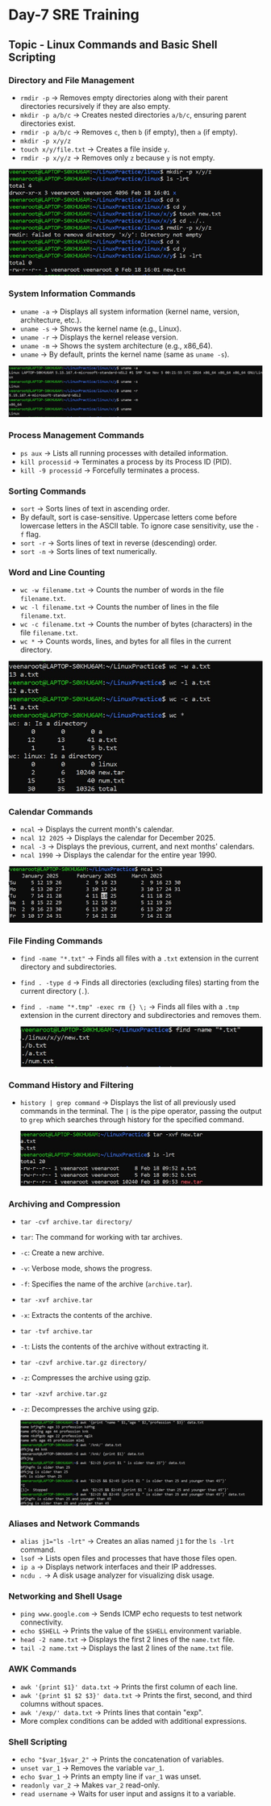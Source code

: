 # Day-7 SRE Training

## Topic - Linux Commands and Basic Shell Scripting

### Directory and File Management
- `rmdir -p` → Removes empty directories along with their parent directories recursively if they are also empty.
- `mkdir -p a/b/c` → Creates nested directories `a/b/c`, ensuring parent directories exist.
- `rmdir -p a/b/c` → Removes `c`, then `b` (if empty), then `a` (if empty).
- `mkdir -p x/y/z`
- `touch x/y/file.txt` → Creates a file inside `y`.
- `rmdir -p x/y/z` → Removes only `z` because `y` is not empty.

![Linux Commands](../images/day-07/screenshot2.jpg)

### System Information Commands
- `uname -a` → Displays all system information (kernel name, version, architecture, etc.).
- `uname -s` → Shows the kernel name (e.g., Linux).
- `uname -r` → Displays the kernel release version.
- `uname -m` → Shows the system architecture (e.g., x86_64).
- `uname` → By default, prints the kernel name (same as `uname -s`).

![Linux Commands](../images/day-07/screenshot3.jpg)

### Process Management Commands
- `ps aux` → Lists all running processes with detailed information.
- `kill processid` → Terminates a process by its Process ID (PID).
- `kill -9 processid` → Forcefully terminates a process.

### Sorting Commands
- `sort` → Sorts lines of text in ascending order.
- By default, sort is case-sensitive. Uppercase letters come before lowercase letters in the ASCII table. To ignore case sensitivity, use the `-f` flag.
- `sort -r` → Sorts lines of text in reverse (descending) order.
- `sort -n` → Sorts lines of text numerically.

### Word and Line Counting
- `wc -w filename.txt` → Counts the number of words in the file `filename.txt`.
- `wc -l filename.txt` → Counts the number of lines in the file `filename.txt`.
- `wc -c filename.txt` → Counts the number of bytes (characters) in the file `filename.txt`.
- `wc *` → Counts words, lines, and bytes for all files in the current directory.

![Linux Commands](../images/day-07/screenshot4.jpg)

### Calendar Commands
- `ncal` → Displays the current month's calendar.
- `ncal 12 2025` → Displays the calendar for December 2025.
- `ncal -3` → Displays the previous, current, and next months' calendars.
- `ncal 1990` → Displays the calendar for the entire year 1990.

![Linux Commands](../images/day-07/screenshot5.jpg)

### File Finding Commands
- `find -name "*.txt"` → Finds all files with a `.txt` extension in the current directory and subdirectories.
- `find . -type d` → Finds all directories (excluding files) starting from the current directory (`.`).
- `find . -name "*.tmp" -exec rm {} \;` → Finds all files with a `.tmp` extension in the current directory and subdirectories and removes them.

  ![Linux Commands](../images/day-07/screenshot6.jpg)

### Command History and Filtering
- `history | grep command` → Displays the list of all previously used commands in the terminal. The `|` is the pipe operator, passing the output to `grep` which searches through history for the specified command.

  ![Linux Commands](../images/day-07/screenshot7.jpg)

### Archiving and Compression
- `tar -cvf archive.tar directory/`
- `tar`: The command for working with tar archives.
- `-c`: Create a new archive.
- `-v`: Verbose mode, shows the progress.
- `-f`: Specifies the name of the archive (`archive.tar`).

- `tar -xvf archive.tar`
- `-x`: Extracts the contents of the archive.

- `tar -tvf archive.tar`
- `-t`: Lists the contents of the archive without extracting it.

- `tar -czvf archive.tar.gz directory/`
- `-z`: Compresses the archive using gzip.

- `tar -xzvf archive.tar.gz`
- `-z`: Decompresses the archive using gzip.

  ![Linux Commands](../images/day-07/screenshot8.jpg)

### Aliases and Network Commands
- `alias j1="ls -lrt"` → Creates an alias named `j1` for the `ls -lrt` command.
- `lsof` → Lists open files and processes that have those files open.
- `ip a` → Displays network interfaces and their IP addresses.
- `ncdu .` → A disk usage analyzer for visualizing disk usage.

### Networking and Shell Usage
- `ping www.google.com` → Sends ICMP echo requests to test network connectivity.
- `echo $SHELL` → Prints the value of the `$SHELL` environment variable.
- `head -2 name.txt` → Displays the first 2 lines of the `name.txt` file.
- `tail -2 name.txt` → Displays the last 2 lines of the `name.txt` file.

### AWK Commands
- `awk '{print $1}' data.txt` → Prints the first column of each line.
- `awk '{print $1 $2 $3}' data.txt` → Prints the first, second, and third columns without spaces.
- `awk '/exp/' data.txt` → Prints lines that contain "exp".
- More complex conditions can be added with additional expressions.

### Shell Scripting
- `echo "$var_1$var_2"` → Prints the concatenation of variables.
- `unset var_1` → Removes the variable `var_1`.
- `echo $var_1` → Prints an empty line if `var_1` was unset.
- `readonly var_2` → Makes `var_2` read-only.
- `read username` → Waits for user input and assigns it to a variable.
